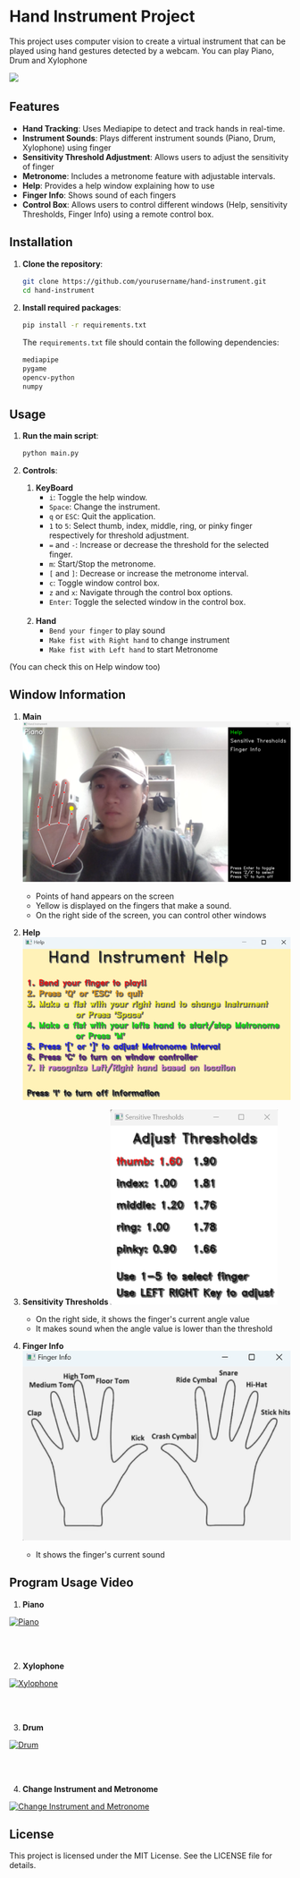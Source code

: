 # Hand Instrument Project

This project uses computer vision to create a virtual instrument that can be played using hand gestures detected by a webcam. You can play Piano, Drum and Xylophone

<img src="resource/image/play.gif">

## Features

- **Hand Tracking**: Uses Mediapipe to detect and track hands in real-time.
- **Instrument Sounds**: Plays different instrument sounds (Piano, Drum, Xylophone) using finger
- **Sensitivity Threshold Adjustment**: Allows users to adjust the sensitivity of finger
- **Metronome**: Includes a metronome feature with adjustable intervals.
- **Help**: Provides a help window explaining how to use 
- **Finger Info**: Shows sound of each fingers
- **Control Box**: Allows users to control different windows (Help, sensitivity Thresholds, Finger Info) using a remote control box.

## Installation

1. **Clone the repository**:
    ```sh
    git clone https://github.com/yourusername/hand-instrument.git
    cd hand-instrument
    ```

2. **Install required packages**:
    ```sh
    pip install -r requirements.txt
    ```
    
    The `requirements.txt` file should contain the following dependencies:
    ```plaintext
    mediapipe
    pygame
    opencv-python
    numpy
    ```

## Usage

1. **Run the main script**:
    ```sh
    python main.py
    ```

2. **Controls**:
    1. **KeyBoard**
       - `i`: Toggle the help window.
       - `Space`: Change the instrument.
       - `q` or `ESC`: Quit the application.
       - `1` to `5`: Select thumb, index, middle, ring, or pinky finger respectively for threshold adjustment.
       - `=` and `-`: Increase or decrease the threshold for the selected finger.
       - `m`: Start/Stop the metronome.
       - `[` and `]`: Decrease or increase the metronome interval.
       - `c`: Toggle window control box.
       - `z` and `x`: Navigate through the control box options.
       - `Enter`: Toggle the selected window in the control box.
    <br>

    2. **Hand**
       - `Bend your finger` to play sound
       - `Make fist with Right hand` to change instrument
       - `Make fist with Left hand` to start Metronome

(You can check this on Help window too)

## Window Information

   1. **Main**
      <img src="resource/image/main_window.png">
      - Points of hand appears on the screen
      - Yellow is displayed on the fingers that make a sound.
      - On the right side of the screen, you can control other windows

   2. **Help**
      <img src="resource/image/help.png">
       
   3. **Sensitivity Thresholds** 
      <img src="resource/image/sensitivity_threshold.png" width=300>
      - On the right side, it shows the finger's current angle value
      - It makes sound when the angle value is lower than the threshold

   4. **Finger Info**
      <img src="resource/image/finger_info.png">
      - It shows the finger's current sound


## Program Usage Video
   1. **Piano**

   [![Piano](https://img.youtube.com/vi/13rA8FfwtO4/0.jpg)](https://www.youtube.com/watch?v=13rA8FfwtO4)

   <br><br>

   2. **Xylophone**

   [![Xylophone](https://img.youtube.com/vi/0ibOeEEJzJs/0.jpg)](https://www.youtube.com/watch?v=0ibOeEEJzJs)

   <br><br>

   3. **Drum**

   [![Drum](https://img.youtube.com/vi/iskAuhqkUgg/0.jpg)](https://www.youtube.com/watch?v=iskAuhqkUgg)

   <br><br>

   4. **Change Instrument and Metronome**

   [![Change Instrument and Metronome](https://img.youtube.com/vi/0K80JKxfJ8Q/0.jpg)](https://www.youtube.com/watch?v=0K80JKxfJ8Q)
    

## License

This project is licensed under the MIT License. See the LICENSE file for details.

